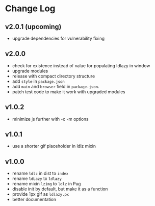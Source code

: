 # Change Log

## v2.0.1 (upcoming)

 - upgrade dependencies for vulnerability fixing


## v2.0.0

 - check for existence instead of value for populating ldlazy in window
 - upgrade modules
 - release with compact directory structure
 - add `style` in `package.json`
 - add `main` and `browser` field in `package.json`.
 - patch test code to make it work with upgraded modules


## v1.0.2

 - minimize js further with -c -m options


## v1.0.1

 - use a shorter gif placeholder in ldlz mixin


## v1.0.0

 - rename `ldlz` in dist to `index`
 - rename `ldLazy` to `ldlazy`
 - rename mixin `lzimg` to `ldlz` in Pug
 - disable init by default, but make it as a function
 - provide 1px gif as `ldlazy.px`
 - better documentation
